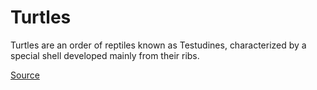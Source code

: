 # Turtles

Turtles are an order of reptiles known as Testudines, characterized by a special shell developed mainly from their ribs.

[Source](https://en.wikipedia.org/wiki/Turtle)
